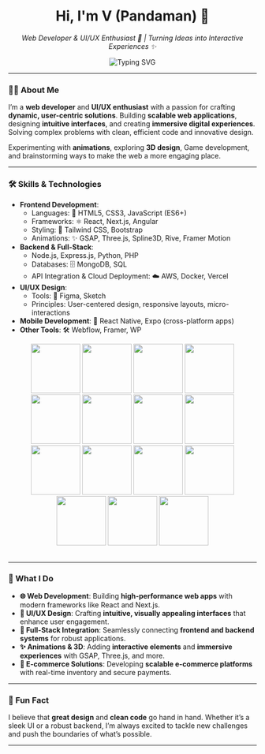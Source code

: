 <h1 align="center">Hi, I'm V (Pandaman) 👋</h1>  
<p align="center">  
  <em>Web Developer & UI/UX Enthusiast 🚀 | Turning Ideas into Interactive Experiences ✨</em>  
</p>  

<p align="center">  
  <img src="https://readme-typing-svg.demolab.com?font=Fira+Code&pause=1000&color=00FF00&width=435&lines=Building+scalable+web+apps+%F0%9F%9A%80;Designing+with+%E2%9C%A8+magic;Creating+seamless+user+experiences+%F0%9F%91%8B" alt="Typing SVG" />  
</p>  

---  

### 👨‍💻 About Me  

I’m a **web developer** and **UI/UX enthusiast** with a passion for crafting **dynamic, user-centric solutions**. Building **scalable web applications**, designing **intuitive interfaces**, and creating **immersive digital experiences**. Solving complex problems with clean, efficient code and innovative design.  

Experimenting with **animations**, exploring **3D design**, Game development, and brainstorming ways to make the web a more engaging place.  

---  

### 🛠️ Skills & Technologies  

- **Frontend Development**:  
  - Languages: 📜 HTML5, CSS3, JavaScript (ES6+)  
  - Frameworks: ⚛️ React, Next.js, Angular  
  - Styling: 🎨 Tailwind CSS, Bootstrap 
  - Animations: ✨ GSAP, Three.js, Spline3D, Rive, Framer Motion  
- **Backend & Full-Stack**:  
  - Node.js, Express.js, Python, PHP  
  - Databases: 🗄️ MongoDB, SQL  
  - API Integration & Cloud Deployment: ☁️ AWS, Docker, Vercel  
- **UI/UX Design**:  
  - Tools: 🎨 Figma, Sketch
  - Principles: User-centered design, responsive layouts, micro-interactions  
- **Mobile Development**: 📱 React Native, Expo (cross-platform apps)  
- **Other Tools**: 🛠️ Webflow, Framer, WP


<div align="center">
<img src="https://user-images.githubusercontent.com/74038190/212257454-16e3712e-945a-4ca2-b238-408ad0bf87e6.gif" width="100"> 
<img src="https://user-images.githubusercontent.com/74038190/212257467-871d32b7-e401-42e8-a166-fcfd7baa4c6b.gif" width="100"> 
<img src="https://user-images.githubusercontent.com/74038190/212257465-7ce8d493-cac5-494e-982a-5a9deb852c4b.gif" width="100"> 
<img src="https://user-images.githubusercontent.com/74038190/212257468-1e9a91f1-b626-4baa-b15d-5c385dfa7ed2.gif" width="100"> 
<img src="https://user-images.githubusercontent.com/74038190/212280823-79088828-a258-4a4d-8d6c-96315d5a07af.gif" width="100"> 
  <img src="https://github.com/Anmol-Baranwal/Cool-GIFs-For-GitHub/assets/74038190/29fd6286-4e7b-4d6c-818f-c4765d5e39a9" width="100"> 
<img src="https://github.com/Anmol-Baranwal/Cool-GIFs-For-GitHub/assets/74038190/67f477ed-6624-42da-99f0-1a7b1a16eecb" width="100"> 
<img src="https://user-images.githubusercontent.com/74038190/212257472-08e52665-c503-4bd9-aa20-f5a4dae769b5.gif" width="100"> 
<img src="https://user-images.githubusercontent.com/74038190/212280805-9bcb336b-8c55-46a8-abf8-ff286ab55472.gif" width="100"> 
<img src="https://user-images.githubusercontent.com/74038190/212257460-738ff738-247f-4445-a718-cdd0ca76e2db.gif" width="100"> 
<img src="https://user-images.githubusercontent.com/74038190/212281763-e6ecd7ef-c4aa-45b6-a97c-f33f6bb592bd.gif" width="100"> 
<img src="https://user-images.githubusercontent.com/74038190/212281775-b468df30-4edc-4bf8-a4ee-f52e1aaddc86.gif" width="100"> 
<img src="https://github.com/Anmol-Baranwal/Cool-GIFs-For-GitHub/assets/74038190/1a797f46-efe4-41e6-9e75-5303e1bbcbfa" width="100"> 
<img src="https://github.com/Anmol-Baranwal/Cool-GIFs-For-GitHub/assets/74038190/3c16d4f2-b757-4c70-8f42-43d5dddd2c36" width="100"> 
<img src="https://github.com/Anmol-Baranwal/Cool-GIFs-For-GitHub/assets/74038190/398b19b1-9aae-4c1f-8bc0-d172a2c08d68" width="100"> 
</div>
<br><be> 

---  


### 🚀 What I Do  

- **🌐 Web Development**: Building **high-performance web apps** with modern frameworks like React and Next.js.  
- **🎨 UI/UX Design**: Crafting **intuitive, visually appealing interfaces** that enhance user engagement.  
- **🔗 Full-Stack Integration**: Seamlessly connecting **frontend and backend systems** for robust applications.  
- **✨ Animations & 3D**: Adding **interactive elements** and **immersive experiences** with GSAP, Three.js, and more.  
- **🛒 E-commerce Solutions**: Developing **scalable e-commerce platforms** with real-time inventory and secure payments.  

---  

### 🎨 Fun Fact  

I believe that **great design** and **clean code** go hand in hand. Whether it’s a sleek UI or a robust backend, I’m always excited to tackle new challenges and push the boundaries of what’s possible.  

---  
